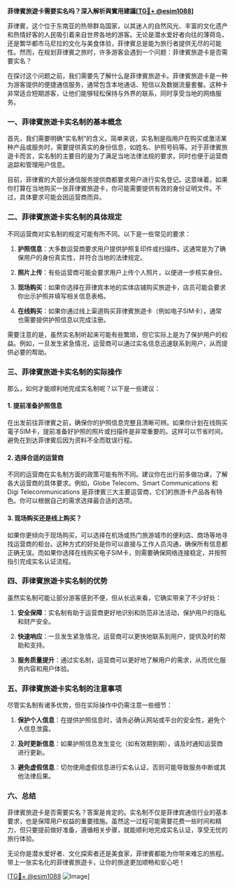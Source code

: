 **菲律賓旅遊卡需要实名吗？深入解析與實用建議[[TG💪+ @esim1088](https://t.me/s/esim1088)]**

菲律賓，这个位于东南亚的热带群岛国家，以其迷人的自然风光、丰富的文化遗产和热情好客的人民吸引着来自世界各地的游客。无论是潜水爱好者向往的薄荷岛，还是繁华都市马尼拉的文化与美食体验，菲律賓总是能为旅行者提供无尽的可能性。然而，在规划菲律賓之旅时，许多游客会遇到一个问题：菲律賓旅遊卡是否需要实名？

在探讨这个问题之前，我们需要先了解什么是菲律賓旅遊卡。菲律賓旅遊卡是一种为游客提供的便捷通信服务，通常包含本地通话、短信以及数据流量套餐。这种卡非常适合短期游客，让他们能够轻松保持与外界的联系，同时享受当地的网络服务。

### 一、菲律賓旅遊卡实名制的基本概念

首先，我们需要明确“实名制”的含义。简单来说，实名制是指用户在购买或激活某种产品或服务时，需要提供真实的身份信息，如姓名、护照号码等。对于菲律賓旅遊卡而言，实名制的主要目的是为了满足当地法律法规的要求，同时也便于运营商追踪和管理用户信息。

目前，菲律賓的大部分通信服务提供商都要求用户进行实名登记。这意味着，如果你打算在当地购买一张菲律賓旅遊卡，你可能需要提供有效的身份证明文件。不过，具体要求可能会因运营商而异。

### 二、菲律賓旅遊卡实名制的具体规定

不同运营商对实名制的规定可能有所不同。以下是一些常见的要求：

1. **护照信息**：大多数运营商要求用户提供护照复印件或扫描件。这通常是为了确保用户的身份真实性，并符合当地的法律规定。
   
2. **照片上传**：有些运营商可能会要求用户上传个人照片，以便进一步核实身份。

3. **现场购买**：如果你选择在菲律宾本地的实体店铺购买旅遊卡，店员可能会要求你出示护照并填写相关信息表格。

4. **在线购买**：如果你通过线上渠道购买菲律賓旅遊卡（例如电子SIM卡），通常也需要提供护照信息以完成注册。

需要注意的是，虽然实名制听起来可能有些繁琐，但它实际上是为了保护用户的权益。例如，一旦发生紧急情况，运营商可以通过实名信息迅速联系到用户，从而提供必要的帮助。

### 三、菲律賓旅遊卡实名制的实际操作

那么，如何才能顺利地完成实名制呢？以下是一些建议：

#### 1. 提前准备护照信息

在出发前往菲律賓之前，确保你的护照信息完整且清晰可辨。如果你计划在线购买電子SIM卡，提前准备好护照的照片或扫描件是非常重要的。这样可以节省时间，避免在到达菲律賓后因为资料不全而耽误行程。

#### 2. 选择合适的运营商

不同的运营商在实名制方面的政策可能有所不同。建议你在出行前多做功课，了解各大运营商的具体要求。例如，Globe Telecom、Smart Communications 和 Digi Telecommunications 是菲律賓三大主要运营商，它们的旅游卡产品各有特色。你可以根据自己的需求选择最合适的选项。

#### 3. 现场购买还是线上购买？

如果你更倾向于现场购买，可以选择在机场或热门旅游城市的便利店、商场等地寻找运营商的柜台。这种方式的好处是你可以直接与工作人员沟通，确保所有信息都正确无误。而如果你选择在线购买电子SIM卡，则需要确保网络连接稳定，并按照指引完成实名认证流程。

### 四、菲律賓旅遊卡实名制的优势

虽然实名制可能让部分游客感到不便，但从长远来看，它确实带来了不少好处：

1. **安全保障**：实名制有助于运营商更好地识别和防范非法活动，保护用户的隐私和财产安全。

2. **快速响应**：一旦发生紧急情况，运营商可以更快地联系到用户，提供及时的帮助和支持。

3. **服务质量提升**：通过实名制，运营商可以更好地了解用户的需求，从而优化服务内容和用户体验。

### 五、菲律賓旅遊卡实名制的注意事项

尽管实名制有诸多优势，但在实际操作中仍需注意一些细节：

1. **保护个人信息**：在提供护照信息时，请务必确认网站或平台的安全性，避免个人信息泄露。

2. **及时更新信息**：如果护照信息发生变化（如有效期到期），请及时通知运营商进行更新。

3. **避免虚假信息**：切勿使用虚假信息进行实名认证，否则可能导致服务中断或其他法律后果。

### 六、总结

菲律賓旅遊卡是否需要实名？答案是肯定的。实名制不仅是菲律宾通信行业的基本要求，也是保障用户权益的重要措施。虽然这一过程可能需要花费一些时间和精力，但只要提前做好准备，遵循相关步骤，就能顺利地完成实名认证，享受无忧的旅行体验。

无论你是潜水爱好者、文化探索者还是美食家，菲律賓都能为你带来难忘的旅程。带上一张实名化的菲律賓旅遊卡，让你的旅途更加顺畅和安心吧！

[[TG💪+ @esim1088](https://t.me/s/esim1088) ![Image](https://i.postimg.cc/4NQfJmqS/Snipaste-2025-05-13-00-14-12.png)]